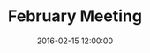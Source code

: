---
layout: post
title:  "February Meeting"
date:   2016-02-15 12:00:00
category: land-use
background: During this first meeting of the Land Use subcommittee we took a broad look at the subcommittee meeting schedule, reviewed outcomes from the January public meeting, and discussed the goals of this subcommittee
agenda: first-sub-committee-meeting-agenda.pdf
documents:
  - title: Meeting Packet
    doc-url: land-use-packet-2016-02-15.pdf
    doc-type: PDF
  - title: Meeting Slides
    doc-url: land-use-1st-meetings-feb-2016.pdf
    doc-type: PDF
  - title: Vision 2020 - Growth &amp; Land Use
    doc-url: Vision_2020_Master_(strategic)_Plan_Growth and Land Use.pdf
    doc-type: PDF
  - title: 2006 Comprehensive Plan - Urban Land Use Element w/ 2011 Goals &amp; Objectives
    doc-url: vol-i-2006-urban-land-use-element-with-2011-goals-and-objectives.pdf
    doc-type: PDF
maps:
  - title: Future Land Use - Georgetown
    image-url: FutureLandUse24x36.jpg
    map-url: FutureLandUse24x36.pdf
---
